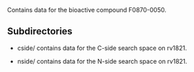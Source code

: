 Contains data for the bioactive compound F0870-0050.

## Subdirectories

- cside/ contains data for the C-side search space on rv1821.

- nside/ contains data for the N-side search space on rv1821.


